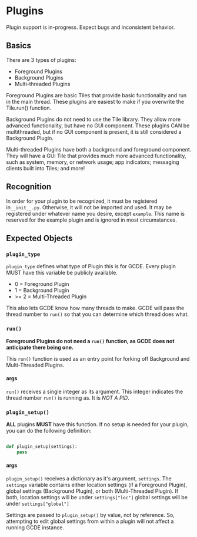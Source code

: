# Plugins
Plugin support is in-progress. Expect bugs and inconsistent behavior.

## Basics

There are 3 types of plugins:

 * Foreground Plugins
 * Background Plugins
 * Multi-threaded Plugins

Foreground Plugins are basic Tiles that provide basic functionality and run in the main thread.
These plugins are easiest to make if you overwrite the Tile.run() function.

Background Plugins do not need to use the Tile library.
They allow more advanced functionality, but have no GUI component.
These plugins CAN be multithreaded, but if no GUI component is present,
it is still considered a Background Plugin.

Multi-threaded Plugins have both a background and foreground component.
They will have a GUI Tile that provides much more advanced functionality, such as
system, memory, or network usage; app indicators; messaging clients built into Tiles;
and more!


## Recognition
In order for your plugin to be recognized, it must be registered in`__init__.py`. Otherwise, it will not be imported and used. It may be registered under whatever name you desire, except `example`. This name is reserved for the example plugin and is ignored in most circumstances.

## Expected Objects

### `plugin_type`
`plugin_type` defines what type of Plugin this is for GCDE. Every plugin MUST have this variable be publicly available.

 * 0 = Foreground Plugin
 * 1 = Background Plugin
 * \>= 2 = Multi-Threaded Plugin
 
This also lets GCDE know how many threads to make. GCDE will pass the thread
number to `run()` so that you can determine which thread does what.


### `run()`
**Foreground Plugins do not need a `run()` function, as GCDE does not anticipate there being one.**

This `run()` function is used as an entry point for forking off Background and Multi-Threaded Plugins.

#### args
`run()` receives a single integer as its argument. This integer indicates the thread number `run()` is running as. It is _NOT A PID_.



### `plugin_setup()`
**ALL** plugins **MUST** have this function. If no setup is needed for your plugin, you can do the following definition:

```python

def plugin_setup(settings):
	pass
```

#### args
`plugin_setup()` receives a dictionary as it's argument, `settings`.
The `settings` variable contains either location settings (if a Foreground Plugin), global settings (Background Plugin),
or both (Multi-Threaded Plugin). If both, location settings will be under `settings["loc"]`
global settings will be under `settings["global"]`

Settings are passed to `plugin_setup()` by value, not by reference. So, attempting
to edit global settings from within a plugin will not affect a running GCDE
instance.

